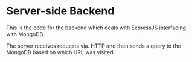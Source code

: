 # Server-side Backend

This is the code for the backend which deals with ExpressJS interfacing with MongoDB.

The server receives requests via. HTTP and then sends a query to the MongoDB based on which URL was visited